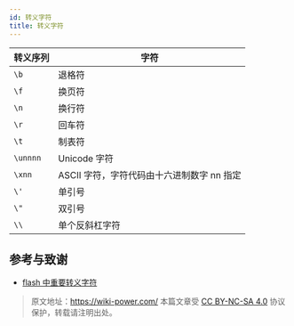 ```yaml
---
id: 转义字符
title: 转义字符
---
```


| 转义序列 | 字符                                       |
| -------- | ------------------------------------------ |
| `\b`     | 退格符                                     |
| `\f`     | 换页符                                     |
| `\n`     | 换行符                                     |
| `\r`     | 回车符                                     |
| `\t`     | 制表符                                     |
| `\unnnn` | Unicode 字符                               |
| `\xnn`   | ASCII 字符，字符代码由十六进制数字 nn 指定 |
| `\'`     | 单引号                                     |
| `\"`     | 双引号                                     |
| `\\`     | 单个反斜杠字符                             |

## 参考与致谢

- [flash 中重要转义字符](https://www.dianziwang.net/thread-41585-1-1.html)

> 原文地址：<https://wiki-power.com/>
> 本篇文章受 [CC BY-NC-SA 4.0](https://creativecommons.org/licenses/by/4.0/deed.zh) 协议保护，转载请注明出处。

